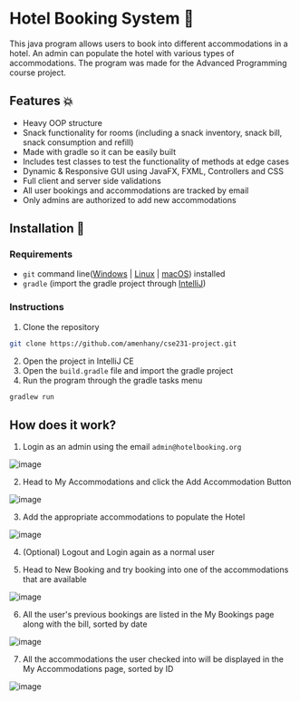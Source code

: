# Hotel Booking System 🏨

This java program allows users to book into different accommodations in a hotel. An admin can populate the hotel with various types of accommodations. The program was made for the Advanced Programming course project.

## Features 💥
- Heavy OOP structure
- Snack functionality for rooms (including a snack inventory, snack bill, snack consumption and refill)
- Made with gradle so it can be easily built
- Includes test classes to test the functionality of methods at edge cases
- Dynamic & Responsive GUI using JavaFX, FXML, Controllers and CSS
- Full client and server side validations
- All user bookings and accommodations are tracked by email
- Only admins are authorized to add new accommodations

## Installation 🔧

### Requirements
- `git` command line([Windows](https://git-scm.com/download/win) | [Linux](https://git-scm.com/download/linux) | [macOS](https://git-scm.com/download/mac)) installed
- `gradle` (import the gradle project through [IntelliJ](https://www.jetbrains.com/idea/download/?section=windows))

### Instructions
1. Clone the repository
```sh
git clone https://github.com/amenhany/cse231-project.git
```
2. Open the project in IntelliJ CE
3. Open the `build.gradle` file and import the gradle project
4. Run the program through the gradle tasks menu
```sh
gradlew run
```

## How does it work?

1. Login as an admin using the email `admin@hotelbooking.org`

![image](https://github.com/user-attachments/assets/a4a93daa-f4bc-4b46-98d0-d4a03eed9677)

2. Head to My Accommodations and click the Add Accommodation Button

![image](https://github.com/user-attachments/assets/f1876a93-afc0-4118-b3e6-82d568ea934a)

3. Add the appropriate accommodations to populate the Hotel

![image](https://github.com/user-attachments/assets/22584c93-a4ed-47b2-a964-8f2a7dc7cb85)

4. (Optional) Logout and Login again as a normal user

5. Head to New Booking and try booking into one of the accommodations that are available

![image](https://github.com/user-attachments/assets/c043b7da-9ae3-47af-b03e-7a928de02f7d)

6. All the user's previous bookings are listed in the My Bookings page along with the bill, sorted by date

![image](https://github.com/user-attachments/assets/331376a7-2d3b-4509-9948-84139f886ff6)

7. All the accommodations the user checked into will be displayed in the My Accommodations page, sorted by ID

![image](https://github.com/user-attachments/assets/bd7f814b-f062-4933-9944-fcf6368011f6)
